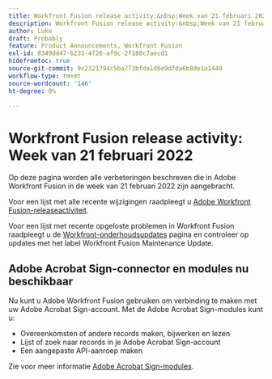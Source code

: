 ```yaml
---
title: Workfront Fusion release activity:&nbsp;Week van 21 februari 2022
description: Workfront Fusion release activity:&nbsp;Week van 21 februari 2022
author: Luke
draft: Probably
feature: Product Announcements, Workfront Fusion
exl-id: 8349dd47-6233-4f26-af9c-2f180c7aecd1
hidefromtoc: true
source-git-commit: 9c2321794c5ba773bfda1d6e9dfda6b8de1a1449
workflow-type: tm+mt
source-wordcount: '146'
ht-degree: 0%

---
```


# Workfront Fusion release activity: Week van 21 februari 2022

Op deze pagina worden alle verbeteringen beschreven die in Adobe Workfront Fusion in de week van 21 februari 2022 zijn aangebracht.

Voor een lijst met alle recente wijzigingen raadpleegt u [Adobe Workfront Fusion-releaseactiviteit](../../../product-announcements/product-releases/fusion-release-activity/fusion-release-activity.md).

Voor een lijst met recente opgeloste problemen in Workfront Fusion raadpleegt u de [Workfront-onderhoudsupdates](https://one.workfront.com/s/article/Workfront-Maintenance-Updates-1882317350) pagina en controleer op updates met het label Workfront Fusion Maintenance Update.

## Adobe Acrobat Sign-connector en modules nu beschikbaar

Nu kunt u Adobe Workfront Fusion gebruiken om verbinding te maken met uw Adobe Acrobat Sign-account. Met de Adobe Acrobat Sign-modules kunt u:

* Overeenkomsten of andere records maken, bijwerken en lezen
* Lijst of zoek naar records in je Adobe Acrobat Sign-account
* Een aangepaste API-aanroep maken

Zie voor meer informatie [Adobe Acrobat Sign-modules](../../../workfront-fusion/apps-and-their-modules/adobe-sign-modules.md).
